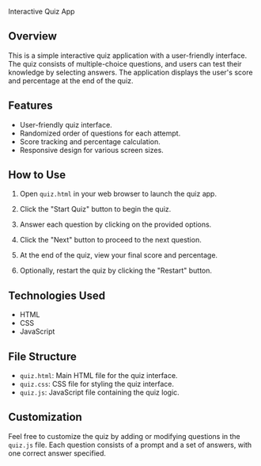  Interactive Quiz App

## Overview

This is a simple interactive quiz application with a user-friendly interface. 
The quiz consists of multiple-choice questions, and users can test their knowledge by selecting answers. 
The application displays the user's score and percentage at the end of the quiz.

## Features

- User-friendly quiz interface.
- Randomized order of questions for each attempt.
- Score tracking and percentage calculation.
- Responsive design for various screen sizes.

## How to Use

1. Open `quiz.html` in your web browser to launch the quiz app.

2. Click the "Start Quiz" button to begin the quiz.

3. Answer each question by clicking on the provided options.

4. Click the "Next" button to proceed to the next question.

5. At the end of the quiz, view your final score and percentage.

6. Optionally, restart the quiz by clicking the "Restart" button.

## Technologies Used

- HTML
- CSS
- JavaScript

## File Structure

- `quiz.html`: Main HTML file for the quiz interface.
- `quiz.css`: CSS file for styling the quiz interface.
- `quiz.js`: JavaScript file containing the quiz logic.

## Customization

Feel free to customize the quiz by adding or modifying questions in the `quiz.js` file. Each question consists of a prompt and a set of answers, with one correct answer specified.
